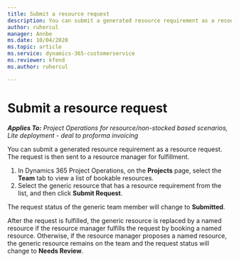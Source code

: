 ```yaml
---
title: Submit a resource request
description: You can submit a generated resource requirement as a resource request. The request is then sent to a resource manager for fulfillment. 
author: ruhercul
manager: Annbe
ms.date: 10/04/2020
ms.topic: article
ms.service: dynamics-365-customerservice
ms.reviewer: kfend 
ms.author: ruhercul

---
```


# Submit a resource request

_**Applies To:** Project Operations for resource/non-stocked based scenarios, Lite deployment - deal to proforma invoicing_

You can submit a generated resource requirement as a resource request. The request is then sent to a resource manager for fulfillment.

1. In Dynamics 365 Project Operations, on the **Projects** page, select the **Team** tab to view a list of bookable resources. 
2. Select the generic resource that has a resource requirement from the list, and then click **Submit Request**.

The request status of the generic team member will change to **Submitted**.

After the request is fulfilled, the generic resource is replaced by a named resource if the resource manager fulfills the request by booking a named resource. Otherwise, if the resource manager proposes a named resource, the generic resource remains on the team and the request status will change to **Needs Review**.
